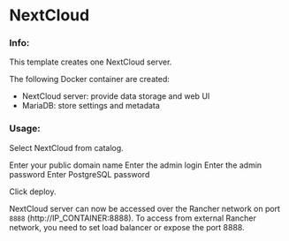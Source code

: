 # NextCloud


### Info:

This template creates one NextCloud server.

The following Docker container are created:
- NextCloud server: provide data storage and web UI
- MariaDB: store settings and metadata


### Usage:

Select NextCloud from catalog.

Enter your public domain name
Enter the admin login
Enter the admin password
Enter PostgreSQL password

Click deploy.

NextCloud server can now be accessed over the Rancher network on port `8888` (http://IP_CONTAINER:8888). To access from external Rancher network, you need to set load balancer or expose the port 8888.
 
